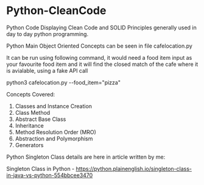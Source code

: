 # Python-CleanCode
Python Code Displaying Clean Code and SOLID Principles generally used in day to day python programming.

Python Main Object Oriented Concepts can be seen in file cafelocation.py <br/>

It can be run using following command, it would need a food item input as your favourite food item and it will find the closed match of the cafe where it is avialable, using a fake API call

python3 cafelocation.py --food_item="pizza"

Concepts Covered: <br/>
1. Classes and Instance Creation <br/>
2. Class Method <br/>
3. Abstract Base Class <br/>
4. Inheritance <br/>
5. Method Resolution Order (MRO) <br/>
6. Abstraction and Polymorphism <br/>
7. Generators <br/>

Python Singleton Class details are here in article written by me:

Singleton Class in Python - https://python.plainenglish.io/singleton-class-in-java-vs-python-554bbcee3470
